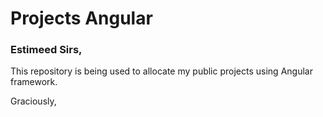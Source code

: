 # Projects Angular

### Estimeed Sirs,

This repository is being used to allocate my public projects using Angular framework.

Graciously,
